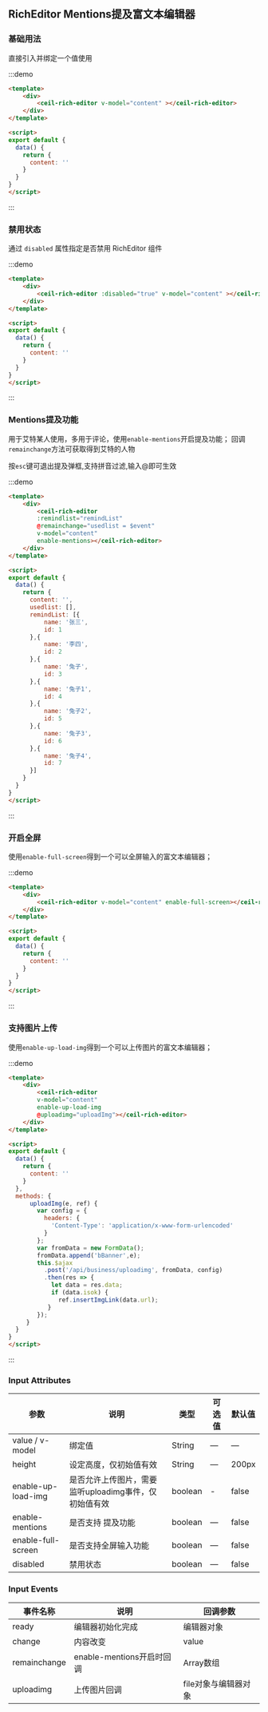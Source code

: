 ## RichEditor Mentions提及富文本编辑器

### 基础用法

直接引入并绑定一个值使用

:::demo
```html
<template>
	<div>
		<ceil-rich-editor v-model="content" ></ceil-rich-editor>
	</div>
</template>

<script>
export default {
  data() {
    return {
	  content: ''
	}
  }
}
</script>
```
:::

### 禁用状态

通过 `disabled` 属性指定是否禁用 RichEditor 组件

:::demo
```html
<template>
	<div>
		<ceil-rich-editor :disabled="true" v-model="content" ></ceil-rich-editor>
	</div>
</template>

<script>
export default {
  data() {
    return {
	  content: ''
	}
  }
}
</script>
```
:::

### Mentions提及功能

用于艾特某人使用，多用于评论，使用`enable-mentions`开启提及功能；
回调`remainchange`方法可获取得到艾特的人物

按`esc`键可退出提及弹框,支持拼音过滤,输入@即可生效

:::demo
```html
<template>
	<div>
		<ceil-rich-editor 
		:remindlist="remindList"
		@remainchange="usedlist = $event" 
		v-model="content" 
		enable-mentions></ceil-rich-editor>
	</div>
</template>

<script>
export default {
  data() {
    return {
	  content: '',
	  usedlist: [],
	  remindList: [{
		  name: '张三',
		  id: 1
	  },{
	  	  name: '李四',
	  	  id: 2
	  },{
		  name: '兔子',
		  id: 3
	  },{
		  name: '兔子1',
		  id: 4
	  },{
		  name: '兔子2',
		  id: 5
	  },{
		  name: '兔子3',
		  id: 6
	  },{
		  name: '兔子4',
		  id: 7
	  }]
	}
  }
}
</script>
```
:::

### 开启全屏

使用`enable-full-screen`得到一个可以全屏输入的富文本编辑器；

:::demo
```html
<template>
	<div>
		<ceil-rich-editor v-model="content" enable-full-screen></ceil-rich-editor>
	</div>
</template>

<script>
export default {
  data() {
    return {
	  content: ''
	}
  }
}
</script>
```
:::

### 支持图片上传

使用`enable-up-load-img`得到一个可以上传图片的富文本编辑器；

:::demo
```html
<template>
	<div>
		<ceil-rich-editor 
		v-model="content" 
		enable-up-load-img 
		@uploadimg="uploadImg"></ceil-rich-editor>
	</div>
</template>

<script>
export default {
  data() {
    return {
      content: ''
    }
  },
  methods: {
      uploadImg(e, ref) {
        var config = {
          headers: {
            'Content-Type': 'application/x-www-form-urlencoded'
          }
        };
        var fromData = new FormData();
        fromData.append('bBanner',e);
        this.$ajax
          .post('/api/business/uploadimg', fromData, config)
          .then(res => {
            let data = res.data;
            if (data.isok) {
              ref.insertImgLink(data.url);
           }
        });
     }
  }
}
</script>
```
:::

### Input Attributes

| 参数          | 说明            | 类型            | 可选值                 | 默认值   |
|-------------  |---------------- |---------------- |---------------------- |-------- |
| value / v-model | 绑定值           | String  | — | — |
| height | 设定高度，仅初始值有效           | String  | — | 200px |
| enable-up-load-img   | 是否允许上传图片，需要监听uploadimg事件，仅初始值有效    | boolean          | -| false |
| enable-mentions     | 是否支持 提及功能        | boolean         | — | false |
| enable-full-screen      | 是否支持全屏输入功能          | boolean         | — | false   |
| disabled | 禁用状态 | boolean | — | false |

### Input Events
| 事件名称 | 说明 | 回调参数 |
|---------|--------|---------|
| ready | 编辑器初始化完成 | 编辑器对象 |
| change | 内容改变 | value |
| remainchange | enable-mentions开启时回调 | Array数组 |
| uploadimg | 上传图片回调 | file对象与编辑器对象 |

